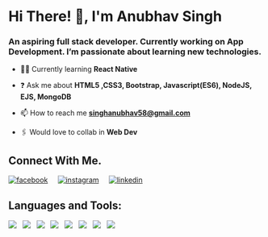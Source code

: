 # Hi There! 👋, I'm Anubhav Singh

### An aspiring full stack developer. Currently working on App Development. I’m passionate about learning new technologies.

-    👨‍💻  Currently learning  **React Native**
   
   
-   ❓  Ask me about  **HTML5 ,CSS3, Bootstrap, Javascript(ES6), NodeJS, EJS, MongoDB**
    
-   📫  How to reach me  **[singhanubhav58@gmail.com](mailto:singhanubhav@gmail.com)**

-    🖇️ Would love to collab in **Web Dev**
    

## Connect With Me.
[![facebook](https://img.icons8.com/metro/50/000000/facebook-new--v2.png)](https://www.facebook.com/mr.awkwardd/) &nbsp; &nbsp;
[![instagram](https://img.icons8.com/ios/50/000000/instagram-new--v2.png)](https://www.instagram.com/anubhav.codes/) &nbsp; &nbsp;
[![linkedin](https://img.icons8.com/metro/50/000000/linkedin.png)](https://www.linkedin.com/in/singhanubhav58/) &nbsp; &nbsp;

## Languages and Tools:
<img src="https://img.icons8.com/color/50/000000/html-5.png"/> &nbsp;
<img src="https://img.icons8.com/color/48/000000/css3.png"/> &nbsp;
<img src="https://img.icons8.com/color/48/000000/bootstrap.png"/> &nbsp;
<img src="https://img.icons8.com/color/48/000000/javascript.png"/> &nbsp;
<img src="https://img.icons8.com/ios-filled/50/000000/jquery.png"/> &nbsp;
<img src="https://img.icons8.com/color/50/000000/nodejs.png"/> &nbsp;
<img src="https://img.icons8.com/ultraviolet/48/000000/react.png"/> &nbsp;
<img src="https://img.icons8.com/color/48/000000/java-coffee-cup-logo.png"/> &nbsp;
